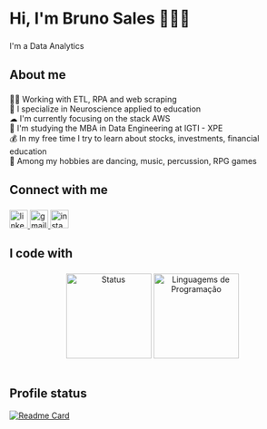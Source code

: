 <!---
Links para Icones:
https://freeicons.io/search/icons?q=nome

Link de botão
https://shields.io/
https://img.shields.io/static/v1?label=<LABEL>&message=<MESSAGE>&color=<COLOR
https://dev.to/search?q=nome


Links uteis
https://github.com/anuraghazra/github-readme-stats
-->


<h1 align="left">Hi, I'm Bruno Sales 👨🏻‍💻</h1>



###

<p align="left">I'm a Data Analytics</p>

###

<h2 align="left">About me</h2>

###

<p align="left">
  👨‍💻  Working with ETL, RPA and web scraping<br>
  🧠  I specialize in Neuroscience applied to education<br>
  ☁  I'm currently focusing on the stack AWS <br>
  🎲  I'm studying the MBA in Data Engineering at IGTI - XPE<br>
  💰  In my free time I try to learn about stocks, investments, financial education<br>
  🎵  Among my hobbies are dancing, music, percussion, RPG games<br>
</p>
   
  
###

<h2 align="left">Connect with me</h2>

###



<div align="left">
  <a href="https://www.linkedin.com/in/bruno-sales/" target="_blank">
    <img src="https://raw.githubusercontent.com/maurodesouza/profile-readme-generator/master/src/assets/icons/social/linkedin/default.svg" width="32" height="32" alt="linkedin logo"  />
  </a>
  
  <a href="mailto:bruno.sales.sa.95@gmail.com" target="_blank">
    <img src="https://raw.githubusercontent.com/maurodesouza/profile-readme-generator/master/src/assets/icons/social/gmail/default.svg" width="32" height="32" alt="gmail logo"  />
  </a>
  
  </a>
  <a href="https://www.instagram.com/bruno.salless/" target="_blank">
    <img src="https://raw.githubusercontent.com/maurodesouza/profile-readme-generator/master/src/assets/icons/social/instagram/default.svg" width="32" height="32" alt="instagram logo"  />
  </a>
</div>

###

<h2 align="left">I code with</h2>

###


###

<div align="center">
  
  <img src="https://github-readme-stats.vercel.app/api?username=brunosales95&show_icons=true&include_all_commits=true&count_private=true&disable_animations=false&hide_border=false" height="150" alt="Status"  />
  <img src="https://github-readme-stats.vercel.app/api/top-langs?locale=en&username=brunosales95&langs_count=10&include_all_commits=true&count_private=true" height="150" alt="Linguagems de Programação"  />
  
</div>

<br>
<h2 align="left">Profile status</h2>

[![Readme Card](https://github-readme-stats.vercel.app/api/pin/?username=anuraghazra&repo=github-readme-stats)](https://github.com/anuraghazra/github-readme-stats)

